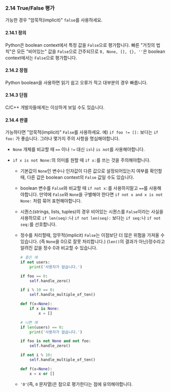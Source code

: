 <a id="s2.14-truefalse-evaluations"></a>
<a id="truefalse-evaluations"></a>
### 2.14 True/False 평가

가능한 경우 "암묵적(implicit)" `false`를 사용하세요.

<a id="s2.14.1-definition"></a>
#### 2.14.1 정의

Python은 boolean context에서 특정 값을 `False`으로 평가합니다. 빠른 "거짓의 법칙"은 모든 "비어있는" 값을 `False`으로 간주되므로 `0, None, [], {}, ''`은 boolean context에서는 `False`으로 평가합니다.

<a id="s2.14.2-pros"></a>
#### 2.14.2 장점

Python boolean을 사용하면 읽기 쉽고 오류가 적고 대부분의 경우 빠릅니다.

<a id="s2.14.3-cons"></a>
#### 2.14.3 단점

C/C++ 개발자들에게는 이상하게 보일 수도 있습니다.

<a id="s2.14.4-decision"></a>
#### 2.14.4 판결

가능하다면 "암묵적(implicit)" `False`를 사용하세요.
예) `if foo != []:` 보다는 `if foo:` 가 좋습니다. 그러나 몇가지 주의 사항을 명심해야합니다.

- `None` 개체를 비교할 때 `==` 이나 `!=` 대신 `is`나 `is not`를 사용해야합니다.

- `if x is not None:`의 의미를 원할 때 `if x:`를 쓰는 것을 주의해야합니다.
  - 기본값이 `None`인 변수나 인자값이 다른 값으로 설정되어있는지 여부를 확인할 때, 다른 값은 boolean context의 `False` 값일 수도 있습니다.
  - boolean 변수를 `False`와 비교할 때 `if not x:`를 사용하지말고 `==`를 사용해야합니다. 만약에 `False`와 `None`을 구별해야 한다면 `if not x and x is not None:` 처럼 묶어 표현해야합니다.
  - 시퀀스(strings, lists, tuples)의 경우 비어있는 시퀀스를 `False`이라는 사실을 사용하므로 `if len(seq):`나 `if not len(seq):` 보다는 `if seq:`나 `if not seq:`를 선호합니다.
  - 정수를 처리할때, 암무적(implicit) `False`는 이점보단 더 많은 위험을 가져올 수 있습니다. (즉 `None`을 0으로 잘못 처리합니다.) (`len()`의 결과가 아닌)정수라고 알려진 값을 정수 0과 비교할 수 있습니다.

    ```python
    # 좋은 예
    if not users:
        print('사용자가 없습니다.')

    if foo == 0:
        self.handle_zero()

    if i % 10 == 0:
        self.handle_multiple_of_ten()

    def f(x=None):
        if x is None:
            x = []
    ```

    ```python
    # 나쁜 예
    if len(users) == 0:
        print('사용자가 없습니다.')

    if foo is not None and not foo:
        self.handle_zero()

    if not i % 10:
        self.handle_multiple_of_ten()

    def f(x=None):
        x = x or []
    ```

  - `'0'`(즉, `0` 문자열)은 참으로 평가한다는 점에 유의해야합니다.
